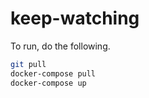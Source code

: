 # keep-watching

To run, do the following.

```bash
git pull
docker-compose pull
docker-compose up
```
